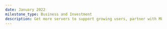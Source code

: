 ```yaml
---
date: January 2022
milestone_type: Business and Investment
description: Get more servers to support growing users, partner with MLH, and expand to other universities for online events and classrooms.
---
```

